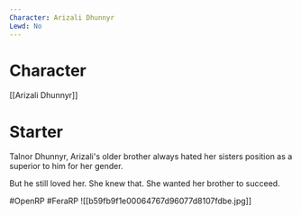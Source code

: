 ```yaml
---
Character: Arizali Dhunnyr
Lewd: No
---
```

# Character
[[Arizali Dhunnyr]]

# Starter
Talnor Dhunnyr, Arizali's older brother always hated her sisters position as a superior to him for her gender.

But he still loved her. She knew that. She wanted her brother to succeed.

#OpenRP #FeraRP
![[b59fb9f1e00064767d96077d8107fdbe.jpg]]